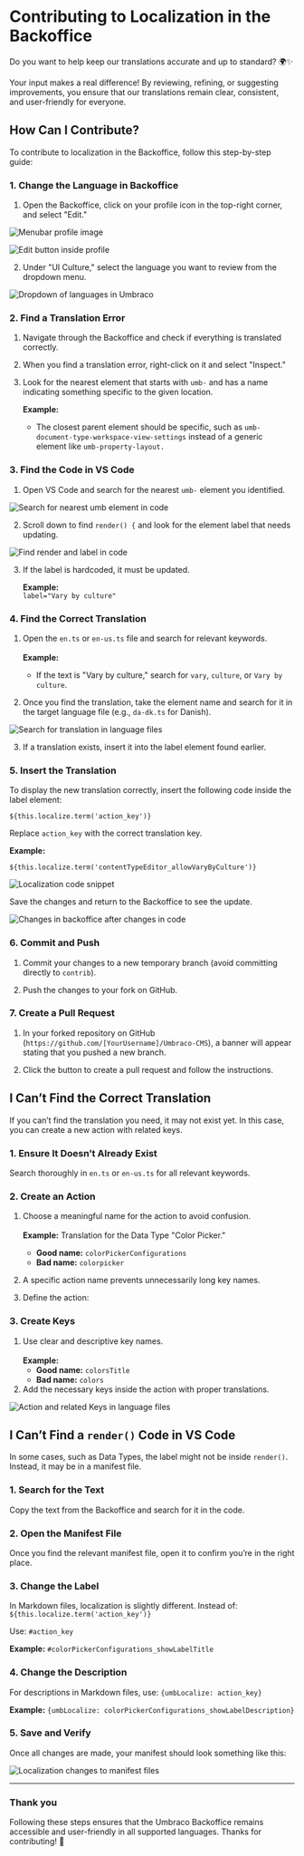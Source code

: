 # **Contributing to Localization in the Backoffice**

Do you want to help keep our translations accurate and up to standard? 🌍✨

Your input makes a real difference! By reviewing, refining, or suggesting improvements, you ensure that our translations remain clear, consistent, and user-friendly for everyone.


## **How Can I Contribute?**

To contribute to localization in the Backoffice, follow this step-by-step guide:


### **1. Change the Language in Backoffice**



1. Open the Backoffice, click on your profile icon in the top-right corner, and select "Edit." 



![Menubar profile image](/.github/img/contributing/ProfileImage.png "Menubar profile image")



![Edit button inside profile](/.github/img/contributing/editBtn.png "Edit button inside profile")


2. Under "UI Culture," select the language you want to review from the dropdown menu. 



![Dropdown of languages in Umbraco](/.github/img/contributing/uiCulture.png "Dropdown of languages in Umbraco")



### **2. Find a Translation Error**



1. Navigate through the Backoffice and check if everything is translated correctly. 

2. When you find a translation error, right-click on it and select "Inspect." 

3. Look for the nearest element that starts with `umb-` and has a name indicating something specific to the given location. 
 
    **Example:**  

    * The closest parent element should be specific, such as `umb-document-type-workspace-view-settings` instead of a generic element like `umb-property-layout.`


### **3. Find the Code in VS Code**



1. Open VS Code and search for the nearest `umb-` element you identified. 



![Search for nearest umb element in code](/.github/img/contributing/searchInVsCode.png "Search for nearest umb element in code")

2. Scroll down to find `render() {` and look for the element label that needs updating. 


![Find render and label in code](/.github/img/contributing/renderCode.png "Find render and label in code")

3. If the label is hardcoded, it must be updated. 
 
    **Example:**  
    `label="Vary by culture"`


### **4. Find the Correct Translation**



1. Open the `en.ts` or `en-us.ts` file and search for relevant keywords. \
 \
    **Example:** 

    * If the text is "Vary by culture," search for `vary`, `culture`, or `Vary by culture`. 


2. Once you find the translation, take the element name and search for it in the target language file (e.g., `da-dk.ts` for Danish). 


![Search for translation in language files](/.github/img/contributing/searchingThroughLanguageFiles.png "Search for translation in language files")

3. If a translation exists, insert it into the label element found earlier. 



### **5. Insert the Translation**

To display the new translation correctly, insert the following code inside the label element:

`${this.localize.term('action_key')}`

Replace `action_key` with the correct translation key.

**Example:**

`${this.localize.term('contentTypeEditor_allowVaryByCulture')}`

![Localization code snippet](/.github/img/contributing/localizationCodeSnippetInCode.png "Localization code snippet")


Save the changes and return to the Backoffice to see the update.


![Changes in backoffice after changes in code](/.github/img/contributing/changedBackofficeAfterLocalization.png "Changes in backoffice after changes in code")



### **6. Commit and Push**



1. Commit your changes to a new temporary branch (avoid committing directly to `contrib`). 

2. Push the changes to your fork on GitHub.


### **7. Create a Pull Request**



1. In your forked repository on GitHub (`https://github.com/[YourUsername]/Umbraco-CMS`), a banner will appear stating that you pushed a new branch. 

2. Click the button to create a pull request and follow the instructions.


## **I Can’t Find the Correct Translation**

If you can’t find the translation you need, it may not exist yet. In this case, you can create a new action with related keys.


### **1. Ensure It Doesn’t Already Exist**

Search thoroughly in `en.ts` or `en-us.ts` for all relevant keywords.


### **2. Create an Action**



1. Choose a meaningful name for the action to avoid confusion. \
 \
 **Example:** Translation for the Data Type "Color Picker." 

    * **Good name:** `colorPickerConfigurations`
    * **Bad name:** `colorpicker`
2. A specific action name prevents unnecessarily long key names. 

3. Define the action: 



### **3. Create Keys**



1. Use clear and descriptive key names. \
 \
 **Example:**
    * **Good name:** `colorsTitle`
    * **Bad name:** `colors`
2. Add the necessary keys inside the action with proper translations. 



![Action and related Keys in language files](/.github/img/contributing/actionAndKeys.png "Action and related Keys in language files")



## **I Can’t Find a <code>render()</code> Code in VS Code**

In some cases, such as Data Types, the label might not be inside `render()`. Instead, it may be in a manifest file.


### 1. Search for the Text

Copy the text from the Backoffice and search for it in the code.


### 2. Open the Manifest File

Once you find the relevant manifest file, open it to confirm you’re in the right place.


### 3. Change the Label

In Markdown files, localization is slightly different. Instead of:
`${this.localize.term('action_key')}`

Use: `#action_key`

**Example:**
`#colorPickerConfigurations_showLabelTitle`

### 4. Change the Description

For descriptions in Markdown files, use:
`{umbLocalize: action_key}`

**Example:**
`{umbLocalize: colorPickerConfigurations_showLabelDescription}`


### 5. Save and Verify

Once all changes are made, your manifest should look something like this:


![Localization changes to manifest files](/.github/img/contributing/finishedManifestAfterLocalizatonChanges.png "Localization changes to manifest files")



---


### Thank you 

Following these steps ensures that the Umbraco Backoffice remains accessible and user-friendly in all supported languages. Thanks for contributing! 🎉

